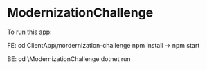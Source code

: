 # ModernizationChallenge

To run this app:

FE: cd ClientApp\mordernization-challenge npm install -> npm start 

BE: cd \ModernizationChallenge dotnet run

